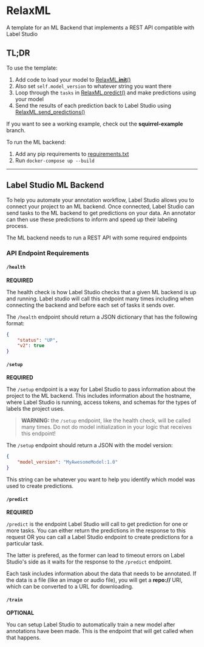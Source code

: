 # RelaxML

A template for an ML Backend that implements a REST API compatible with Label Studio

## TL;DR

To use the template:

1. Add code to load your model to [RelaxML.__init__()](app/relaxml.py#L27)
2. Also set `self.model_version` to whatever string you want there
3. Loop through the `tasks` in [RelaxML.predict()](app/relaxml.py#L57) and make predictions using your model
4. Send the results of each prediction back to Label Studio using [RelaxML.send_predictions()](app/relaxml.py#L44)

If you want to see a working example, check out the **squirrel-example** branch.

To run the ML backend:

1. Add any pip requirements to [requirements.txt](requirements.txt)
2. Run `docker-compose up --build`

---

## Label Studio ML Backend

To help you automate your annotation workflow, Label Studio allows you to connect your project to an ML backend. Once connected, Label Studio can send tasks to the ML backend to get predictions on your data. An annotator can then use these predictions to inform and speed up their labeling process.

The ML backend needs to run a REST API with some required endpoints

### API Endpoint Requirements

#### `/health`

**REQUIRED**

The health check is how Label Studio checks that a given ML backend is up and running. Label studio will call this endpoint many times including when connecting the backend and before each set of tasks it sends over.

The `/health` endpoint should return a JSON dictionary that has the following format:

```json
{
    "status": "UP",
    "v2": true
}
```

#### `/setup`

**REQUIRED**

The `/setup` endpoint is a way for Label Studio to pass information about the project to the ML backend. This includes information about the hostname, where Label Studio is running, access tokens, and schemas for the types of labels the project uses.

> **WARNING:** the `/setup` endpoint, like the health check, will be called many times. Do not do model initialization in your logic that receives this endpoint!

The `/setup` endpoint should return a JSON with the model version:

```json
{
    "model_version": "MyAwesomeModel:1.0"
}
```

This string can be whatever you want to help you identify which model was used to create predictions.

#### `/predict`

**REQUIRED**

`/predict` is the endpoint Label Studio will call to get prediction for one or more tasks. You can either return the predictions in the response to this request OR you can call a Label Studio endpoint to create predictions for a particular task.

The latter is prefered, as the former can lead to timeout errors on Label Studio's side as it waits for the response to the `/predict` endpoint.

Each task includes information about the data that needs to be annotated. If the data is a file (like an image or audio file), you will get a **repo://** URI, which can be converted to a URL for downloading.

#### `/train`

**OPTIONAL**

You can setup Label Studio to automatically train a new model after annotations have been made. This is the endpoint that will get called when that happens.

